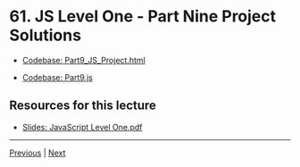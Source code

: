 # 61. JS Level One - Part Nine Project Solutions

-   [Codebase: Part9_JS_Project.html](../../codebase/python-django/JavaScript_Level_One/Part9_JS_Project.html)

-   [Codebase: Part9.js](../../codebase/python-django/JavaScript_Level_One/Part9.js)


##  Resources for this lecture


-   [Slides: JavaScript Level One.pdf](https://python-ds.s3.us-west-1.amazonaws.com/Python-and-Django-Full-Stack-Web-Developer-Bootcamp/Resources/JavaScript+Level+One.pdf)


---

[Previous](./60_JS-Level-One-Project-Overview.md) | [Next]()